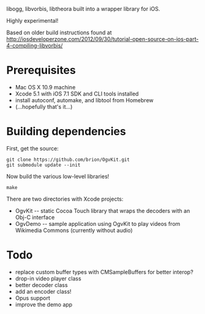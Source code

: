 libogg, libvorbis, libtheora built into a wrapper library for iOS.

Highly experimental!

Based on older build instructions found at http://iosdeveloperzone.com/2012/09/30/tutorial-open-source-on-ios-part-4-compiling-libvorbis/

# Prerequisites

* Mac OS X 10.9 machine
* Xcode 5.1 with iOS 7.1 SDK and CLI tools installed
* install autoconf, automake, and libtool from Homebrew
* (...hopefully that's it...)

# Building dependencies

First, get the source:

```
git clone https://github.com/brion/OgvKit.git
git submodule update --init
```

Now build the various low-level libraries!

```
make
```

There are two directories with Xcode projects:

* OgvKit -- static Cocoa Touch library that wraps the decoders with an Obj-C interface
* OgvDemo -- sample application using OgvKit to play videos from Wikimedia Commons (currently without audio)


# Todo

* replace custom buffer types with CMSampleBuffers for better interop?
* drop-in video player class
* better decoder class
* add an encoder class!
* Opus support
* improve the demo app
